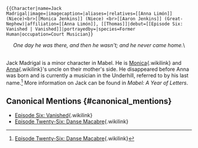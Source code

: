 ```{=mediawiki}
{{Character|name=Jack Madrigal|image=|imagecaption=|aliases=|relatives=[[Anna Limón]] (Niece)<br>[[Monica Jenkins]] (Niece) <br>[[Aaron Jenkins]] (Great-Nephew)|affiliation=[[Anna Limón]], [[Thomas]]|debut=[[Episode Six: Vanished | Vanished]]|portrayedby=|species=Former Human|occupation=Court Musician}}
```
<center>

*One day he was there, and then he wasn't; and he never came home.*\

</center>

\
Jack Madrigal is a minor character in Mabel. He is
[Monica](Monica_Jenkins "Monica"){.wikilink} and
[Anna](Anna_Limón "Anna"){.wikilink}\'s uncle on their mother\'s side.
He disappeared before Anna was born and is currently a musician in the
Underhill, referred to by his last name.[^1] More information on Jack
can be found in *Mabel: A Year of Letters*.

## Canonical Mentions {#canonical_mentions}

- [Episode Six:
  Vanished](Episode_Six:_Vanished "Episode Six: Vanished"){.wikilink}
- [Episode Twenty-Six: Danse
  Macabre](Episode_Twenty-Six:_Danse_Macabre "Episode Twenty-Six: Danse Macabre"){.wikilink}

[^1]: [Episode Twenty-Six: Danse
    Macabre](Episode_Twenty-Six:_Danse_Macabre "Episode Twenty-Six: Danse Macabre"){.wikilink}
